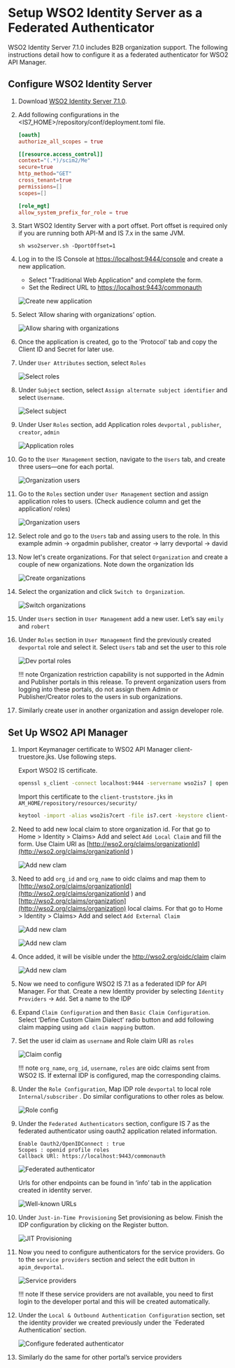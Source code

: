# Setup WSO2 Identity Server as a Federated Authenticator

WSO2 Identity Server 7.1.0 includes B2B organization support. The following instructions detail how to configure it as a federated authenticator for WSO2 API Manager.

## Configure WSO2 Identity Server

1. Download [WSO2 Identity Server 7.1.0](https://wso2.com/identity-server/).
2. Add following configurations in the <IS7_HOME>/repository/conf/deployment.toml file.
    ```toml
    [oauth]
    authorize_all_scopes = true

    [[resource.access_control]]
    context="(.*)/scim2/Me"
    secure=true
    http_method="GET"
    cross_tenant=true
    permissions=[]
    scopes=[]

    [role_mgt]
    allow_system_prefix_for_role = true
    ```
3. Start WSO2 Identity Server with a port offset. Port offset is required only if you are running both API-M and IS 7.x in the same JVM.

    `sh wso2server.sh -DportOffset=1`

4. Log in to the IS Console at [https://localhost:9444/console](https://localhost:9444/console) and create a new application.
    - Select "Traditional Web Application" and complete the form.
    - Set the Redirect URL to [https://localhost:9443/commonauth](https://localhost:9443/commonauth) 

    ![Create new application]({{base_path}}/assets/img/design/b2b/create-new-app.png) 

5. Select ‘Allow sharing with organizations’ option.

    ![Allow sharing with organizations]({{base_path}}/assets/img/design/b2b/allow-sharing-with-orgs.png) 

6. Once the application is created, go to the 'Protocol' tab and copy the Client ID and Secret for later use.
7. Under `User Attributes` section, select `Roles`

    ![Select roles]({{base_path}}/assets/img/design/b2b/select-roles.png) 

8. Under `Subject` section, select `Assign alternate subject identifier` and select `Username`.

    ![Select subject ]({{base_path}}/assets/img/design/b2b/sub_alt.png) 

9. Under User `Roles` section, add Application roles `devportal` , `publisher`, `creator`, `admin`

    ![Application roles ]({{base_path}}/assets/img/design/b2b/app-roles.png) 

10. Go to the `User Management` section, navigate to the `Users` tab, and create three users—one for each portal.

    ![Organization users ]({{base_path}}/assets/img/design/b2b/org-users.png) 

11. Go to the `Roles` section under `User Management` section and assign application roles to users. (Check audience column and get the application/<application name> roles)

    ![Organization users ]({{base_path}}/assets/img/design/b2b/org-users-with-roles.png) 

12. Select role and go to the `Users` tab and assing users to the role.
In this example
    admin → orgadmin
    publisher, creator → larry
    devportal → david

13. Now let's create organizations. For that select `Organization` and create a couple of  new organizations. Note down the organization Ids

    ![Create organizations ]({{base_path}}/assets/img/design/b2b/create-organizations.png) 

14. Select the organization and click `Switch to Organization`.

    ![Switch organizations ]({{base_path}}/assets/img/design/b2b/switch-organization.png) 

15. Under `Users` section in `User Management` add a new user.  Let’s say `emily` and `robert`

16. Under `Roles` section in `User Management` find the previously created `devportal` role and select it. Select `Users` tab and set the user to this role

    ![Dev portal roles ]({{base_path}}/assets/img/design/b2b/dev-portal-roles.png) 

    !!! note
        Organization restriction capability is not supported in the Admin and Publisher portals in this release. To prevent organization users from logging into these portals, do not assign them Admin or Publisher/Creator roles to the users in sub organizations.

17. Similarly create user in another organization and assign developer role.


## Set Up WSO2 API Manager

1. Import Keymanager certificate to WSO2 API Manager client-truestore.jks. Use following steps.

    Export WSO2 IS certificate.
    ``` bash
    openssl s_client -connect localhost:9444 -servername wso2is7 | openssl x509 > is7.cert
    ```

    Import this certificate to the `client-truststore.jks` in `AM_HOME/repository/resources/security/`

    ``` bash
    keytool -import -alias wso2is7cert -file is7.cert -keystore client-truststore.jks -storepass wso2carbon
    ```


2. Need to add new local claim to store organization id. For that go to  Home > Identity > Claims> Add and select `Add Local Claim` and fill the form. Use Claim URI as [http://wso2.org/claims/organizationId](http://wso2.org/claims/organizationId )

    ![Add new clam]({{base_path}}/assets/img/design/b2b/claims.png) 


3. Need to add `org_id` and `org_name` to oidc claims and map them to [http://wso2.org/claims/organizationId](http://wso2.org/claims/organizationId ) and [http://wso2.org/claims/organization](http://wso2.org/claims/organization) local claims. For that go to  Home > Identity > Claims> Add and select `Add External Claim`

    ![Add new clam]({{base_path}}/assets/img/design/b2b/add-claim-1.png) 
      
    ![Add new clam]({{base_path}}/assets/img/design/b2b/add-claim-2.png) 

4. Once added, it will be visible under the http://wso2.org/oidc/claim claim

    ![Add new clam]({{base_path}}/assets/img/design/b2b/claim-view.png) 

5. Now we need to configure WSO2 IS 7.1 as a federated IDP for API Manager. For that. Create a new Identity provider by selecting `Identity Providers` → `Add`. Set a name to the IDP

6. Expand `Claim Configuration` and then `Basic Claim Configuration`. Select ‘Define Custom Claim Dialect’ radio button and add following claim mapping using `add claim mapping` button.

7. Set the user id claim as `username` and Role claim URI as `roles`

    ![Claim config]({{base_path}}/assets/img/design/b2b/claim-config.png) 

    !!! note
        `org_name`, `org_id`, `username`, `roles` are oidc claims sent from WSO2 IS. If external IDP is configured, map the corresponding claims.


8. Under the `Role Configuration`, Map IDP role `devportal` to local role `Internal/subscriber` . Do similar configurations to other roles as below.

    ![Role config]({{base_path}}/assets/img/design/b2b/role-config.png) 

9. Under the `Federated Authenticators` section, configure IS 7 as the federated authenticator using oauth2 application related information.

    ```
    Enable Oauth2/OpenIDConnect : true
    Scopes : openid profile roles
    Callback URl: https://localhost:9443/commonauth
    ```

    ![Federated authenticator]({{base_path}}/assets/img/design/b2b/federated-authenticator.png) 

    Urls for other endpoints can be found in ‘info’ tab in the application created in identity server.

    ![Well-known URLs]({{base_path}}/assets/img/design/b2b/url-list.png) 

10. Under `Just-in-Time Provisioning` Set provisioning as below. Finish the IDP configuration by clicking on the Register button.

    ![JIT Provisioning]({{base_path}}/assets/img/design/b2b/jit.png) 

11. Now you need to configure authenticators for the service providers. Go to the `service providers` section and select the edit button in  `apim_devportal`. 

    ![Service providers]({{base_path}}/assets/img/design/b2b/service-providers.png) 

    !!! note
        If these service providers are not available, you need to first login to the developer portal and this will be created automatically.

12. Under the `Local & Outbound Authentication Configuration` section, set the identity provider we created previously under the `Federated Authentication’ section.

    ![Configure federated authenticator]({{base_path}}/assets/img/design/b2b/configure-federated-authenticator.png) 

13. Similarly do the same for other portal’s service providers